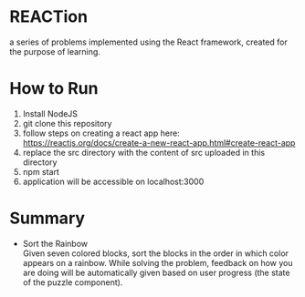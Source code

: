 # REACTion
a series of problems implemented using the React framework, created for the purpose of learning.

# How to Run
1. Install NodeJS
2. git clone this repository
3. follow steps on creating a react app here: https://reactjs.org/docs/create-a-new-react-app.html#create-react-app
4. replace the src directory with the content of src uploaded in this directory
5. npm start
6. application will be accessible on localhost:3000

# Summary
- Sort the Rainbow\
Given seven colored blocks, sort the blocks in the order in which color appears on a rainbow. 
While solving the problem, feedback on how you are doing will be automatically given based on user progress (the state of the puzzle component).
